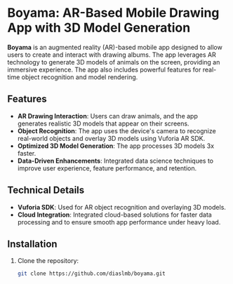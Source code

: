 # Boyama: AR-Based Mobile Drawing App with 3D Model Generation

**Boyama** is an augmented reality (AR)-based mobile app designed to allow users to create and interact with drawing albums. The app leverages AR technology to generate 3D models of animals on the screen, providing an immersive experience. The app also includes powerful features for real-time object recognition and model rendering.

## Features

- **AR Drawing Interaction**: Users can draw animals, and the app generates realistic 3D models that appear on their screens.
- **Object Recognition**: The app uses the device's camera to recognize real-world objects and overlay 3D models using Vuforia AR SDK.
- **Optimized 3D Model Generation**: The app processes 3D models 3x faster.
- **Data-Driven Enhancements**: Integrated data science techniques to improve user experience, feature performance, and retention.

## Technical Details

- **Vuforia SDK**: Used for AR object recognition and overlaying 3D models.
- **Cloud Integration**: Integrated cloud-based solutions for faster data processing and to ensure smooth app performance under heavy load.
## Installation

1. Clone the repository:
   ```bash
   git clone https://github.com/diaslmb/boyama.git
